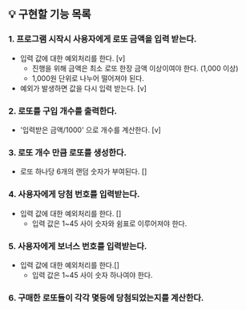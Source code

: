 ## 💡 구현할 기능 목록

### 1. 프로그램 시작시 사용자에게 로또 금액을 입력 받는다.

- 입력 값에 대한 예외처리를 한다. [v]
  - 진행을 위해 금액은 최소 로또 한장 금액 이상이여야 한다. (1,000 이상)
  - 1,000원 단위로 나누어 떨어져야 된다.
- 예외가 발생하면 값을 다시 입력 받는다. [v]

### 2. 로또를 구입 개수를 출력한다.
  - '입력받은 금액/1000' 으로 개수를 계산한다. [v]

### 3. 로또 개수 만큼 로또를 생성한다.
- 로또 하나당 6개의 랜덤 숫자가 부여된다. []


### 4. 사용자에게 당첨 번호를 입력받는다.
- 입력 값에 대한 예외처리를 한다. []
    - 입력 값은 1~45 사이 숫자와 쉼표로 이루어져야 한다.


### 5. 사용자에게 보너스 번호를 입력받는다.
- 입력 값에 대한 예외처리를 한다.[]
    - 입력 값은 1~45 사이 숫자 하나여야 한다.


### 6. 구매한 로또들이 각각 몇등에 당첨되었는지를 계산한다.
